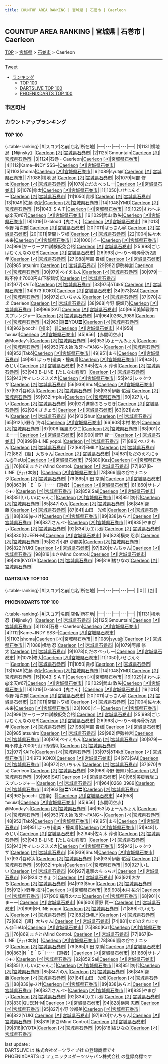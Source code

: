 ```yaml
---
title: COUNTUP AREA RANKING | 宮城県 | 石巻市 | Caerleon
---
```

## COUNTUP AREA RANKING | 宮城県 | 石巻市 | Caerleon

[TOP](/darts/rank/) > [宮城県](/darts/rank/宮城県/) > [石巻市](/darts/rank/宮城県/石巻市/) > Caerleon

___

<a href="https://twitter.com/share?ref_src=twsrc%5Etfw" data-text="COUNTUP AREA RANKING | 宮城県石巻市Caerleon" class="twitter-share-button" data-hashtags="DARTSLIVE,PHOENIXDARTS,darts,ダーツ" data-show-count="false">Tweet</a>

* [ランキング](#カウントアップランキング)
    * [TOP 100](#top-100)
    * [DARTSLIVE TOP 100](#dartslive-top-100)
    * [PHOENIXDARTS TOP 100](#phoenixdarts-top-100)

### 市区町村

<ul>

</ul>

### カウントアップランキング

#### TOP 100



{:.table-ranking}
|#|スコア|名前|店名|所在地|
|---|---|---|---|---|
|1|1131|<span class="rank-name-pd">横地　忍【Nijinsky】</span>|<a href="/darts/rank/shops/10273.html">Caerleon</a> <a href="https://vs.phoenixdarts.com/jp/shop/shopDetailInfo/s_10273?s_seq=10273">[↗]</a>|<a href="/darts/rank/宮城県/石巻市">宮城県石巻市</a>|
|2|1125|<span class="rank-name-pd">Gmountain</span>|<a href="/darts/rank/shops/10273.html">Caerleon</a> <a href="https://vs.phoenixdarts.com/jp/shop/shopDetailInfo/s_10273?s_seq=10273">[↗]</a>|<a href="/darts/rank/宮城県/石巻市">宮城県石巻市</a>|
|3|1124|<span class="rank-name-pd">石巻・Caerleon</span>|<a href="/darts/rank/shops/10273.html">Caerleon</a> <a href="https://vs.phoenixdarts.com/jp/shop/shopDetailInfo/s_10273?s_seq=10273">[↗]</a>|<a href="/darts/rank/宮城県/石巻市">宮城県石巻市</a>|
|4|1112|<span class="rank-name-pd">Kame~INDY&#x27;SSS~</span>|<a href="/darts/rank/shops/10273.html">Caerleon</a> <a href="https://vs.phoenixdarts.com/jp/shop/shopDetailInfo/s_10273?s_seq=10273">[↗]</a>|<a href="/darts/rank/宮城県/石巻市">宮城県石巻市</a>|
|5|1103|<span class="rank-name-pd">shoma</span>|<a href="/darts/rank/shops/10273.html">Caerleon</a> <a href="https://vs.phoenixdarts.com/jp/shop/shopDetailInfo/s_10273?s_seq=10273">[↗]</a>|<a href="/darts/rank/宮城県/石巻市">宮城県石巻市</a>|
|6|1089|<span class="rank-name-pd">syut@</span>|<a href="/darts/rank/shops/10273.html">Caerleon</a> <a href="https://vs.phoenixdarts.com/jp/shop/shopDetailInfo/s_10273?s_seq=10273">[↗]</a>|<a href="/darts/rank/宮城県/石巻市">宮城県石巻市</a>|
|7|1088|<span class="rank-name-pd"><span class="pro-icon-pd"></span>横地 忍</span>|<a href="/darts/rank/shops/10273.html">Caerleon</a> <a href="https://vs.phoenixdarts.com/jp/shop/shopDetailInfo/s_10273?s_seq=10273">[↗]</a>|<a href="/darts/rank/宮城県/石巻市">宮城県石巻市</a>|
|8|1079|<span class="rank-name-pd">阿部 修太</span>|<a href="/darts/rank/shops/10273.html">Caerleon</a> <a href="https://vs.phoenixdarts.com/jp/shop/shopDetailInfo/s_10273?s_seq=10273">[↗]</a>|<a href="/darts/rank/宮城県/石巻市">宮城県石巻市</a>|
|9|1078|<span class="rank-name-pd">ただのべっしー</span>|<a href="/darts/rank/shops/10273.html">Caerleon</a> <a href="https://vs.phoenixdarts.com/jp/shop/shopDetailInfo/s_10273?s_seq=10273">[↗]</a>|<a href="/darts/rank/宮城県/石巻市">宮城県石巻市</a>|
|9|1078|<span class="rank-name-pd">修太</span>|<a href="/darts/rank/shops/10273.html">Caerleon</a> <a href="https://vs.phoenixdarts.com/jp/shop/shopDetailInfo/s_10273?s_seq=10273">[↗]</a>|<a href="/darts/rank/宮城県/石巻市">宮城県石巻市</a>|
|11|1050|<span class="rank-name-pd">いせじんぐー</span>|<a href="/darts/rank/shops/10273.html">Caerleon</a> <a href="https://vs.phoenixdarts.com/jp/shop/shopDetailInfo/s_10273?s_seq=10273">[↗]</a>|<a href="/darts/rank/宮城県/石巻市">宮城県石巻市</a>|
|11|1050|<span class="rank-name-pd">貴様</span>|<a href="/darts/rank/shops/10273.html">Caerleon</a> <a href="https://vs.phoenixdarts.com/jp/shop/shopDetailInfo/s_10273?s_seq=10273">[↗]</a>|<a href="/darts/rank/宮城県/石巻市">宮城県石巻市</a>|
|13|1049|<span class="rank-name-pd"><span class="pro-icon-pd"></span>佐藤 勇紀</span>|<a href="/darts/rank/shops/10273.html">Caerleon</a> <a href="https://vs.phoenixdarts.com/jp/shop/shopDetailInfo/s_10273?s_seq=10273">[↗]</a>|<a href="/darts/rank/宮城県/石巻市">宮城県石巻市</a>|
|14|1048|<span class="rank-name-pd">YMD</span>|<a href="/darts/rank/shops/10273.html">Caerleon</a> <a href="https://vs.phoenixdarts.com/jp/shop/shopDetailInfo/s_10273?s_seq=10273">[↗]</a>|<a href="/darts/rank/宮城県/石巻市">宮城県石巻市</a>|
|15|1043|<span class="rank-name-pd">ＳＡＴ</span>|<a href="/darts/rank/shops/10273.html">Caerleon</a> <a href="https://vs.phoenixdarts.com/jp/shop/shopDetailInfo/s_10273?s_seq=10273">[↗]</a>|<a href="/darts/rank/宮城県/石巻市">宮城県石巻市</a>|
|16|1029|<span class="rank-name-pd">すわ〜ぶ@楽天#67</span>|<a href="/darts/rank/shops/10273.html">Caerleon</a> <a href="https://vs.phoenixdarts.com/jp/shop/shopDetailInfo/s_10273?s_seq=10273">[↗]</a>|<a href="/darts/rank/宮城県/石巻市">宮城県石巻市</a>|
|16|1029|<span class="rank-name-pd"><span class="pro-icon-pd"></span>武山 敦矢</span>|<a href="/darts/rank/shops/10273.html">Caerleon</a> <a href="https://vs.phoenixdarts.com/jp/shop/shopDetailInfo/s_10273?s_seq=10273">[↗]</a>|<a href="/darts/rank/宮城県/石巻市">宮城県石巻市</a>|
|18|1019|<span class="rank-name-pd">Ｄ-blood【鬼さん】</span>|<a href="/darts/rank/shops/10273.html">Caerleon</a> <a href="https://vs.phoenixdarts.com/jp/shop/shopDetailInfo/s_10273?s_seq=10273">[↗]</a>|<a href="/darts/rank/宮城県/石巻市">宮城県石巻市</a>|
|19|1013|<span class="rank-name-pd"><span class="pro-icon-pd"></span>今野 裕次郎</span>|<a href="/darts/rank/shops/10273.html">Caerleon</a> <a href="https://vs.phoenixdarts.com/jp/shop/shopDetailInfo/s_10273?s_seq=10273">[↗]</a>|<a href="/darts/rank/宮城県/石巻市">宮城県石巻市</a>|
|20|1011|<span class="rank-name-pd">ばっさん＠</span>|<a href="/darts/rank/shops/10273.html">Caerleon</a> <a href="https://vs.phoenixdarts.com/jp/shop/shopDetailInfo/s_10273?s_seq=10273">[↗]</a>|<a href="/darts/rank/宮城県/石巻市">宮城県石巻市</a>|
|20|1011|<span class="rank-name-pd">常闇トワ様</span>|<a href="/darts/rank/shops/10273.html">Caerleon</a> <a href="https://vs.phoenixdarts.com/jp/shop/shopDetailInfo/s_10273?s_seq=10273">[↗]</a>|<a href="/darts/rank/宮城県/石巻市">宮城県石巻市</a>|
|22|1004|<span class="rank-name-pd"><span class="pro-icon-pd"></span>佐々木 未来</span>|<a href="/darts/rank/shops/10273.html">Caerleon</a> <a href="https://vs.phoenixdarts.com/jp/shop/shopDetailInfo/s_10273?s_seq=10273">[↗]</a>|<a href="/darts/rank/宮城県/石巻市">宮城県石巻市</a>|
|23|1000|<span class="rank-name-pd">ビー</span>|<a href="/darts/rank/shops/10273.html">Caerleon</a> <a href="https://vs.phoenixdarts.com/jp/shop/shopDetailInfo/s_10273?s_seq=10273">[↗]</a>|<a href="/darts/rank/宮城県/石巻市">宮城県石巻市</a>|
|24|999|<span class="rank-name-pd">かーりープロ試験仮免合格</span>|<a href="/darts/rank/shops/10273.html">Caerleon</a> <a href="https://vs.phoenixdarts.com/jp/shop/shopDetailInfo/s_10273?s_seq=10273">[↗]</a>|<a href="/darts/rank/宮城県/石巻市">宮城県石巻市</a>|
|25|998|<span class="rank-name-pd">ごじはむくんなのだ!!</span>|<a href="/darts/rank/shops/10273.html">Caerleon</a> <a href="https://vs.phoenixdarts.com/jp/shop/shopDetailInfo/s_10273?s_seq=10273">[↗]</a>|<a href="/darts/rank/宮城県/石巻市">宮城県石巻市</a>|
|26|993|<span class="rank-name-pd">か〜り〜粉砕骨折2周年</span>|<a href="/darts/rank/shops/10273.html">Caerleon</a> <a href="https://vs.phoenixdarts.com/jp/shop/shopDetailInfo/s_10273?s_seq=10273">[↗]</a>|<a href="/darts/rank/宮城県/石巻市">宮城県石巻市</a>|
|27|988|<span class="rank-name-pd">阿部 貴様</span>|<a href="/darts/rank/shops/10273.html">Caerleon</a> <a href="https://vs.phoenixdarts.com/jp/shop/shopDetailInfo/s_10273?s_seq=10273">[↗]</a>|<a href="/darts/rank/宮城県/石巻市">宮城県石巻市</a>|
|28|985|<span class="rank-name-pd">atsuhiro</span>|<a href="/darts/rank/shops/10273.html">Caerleon</a> <a href="https://vs.phoenixdarts.com/jp/shop/shopDetailInfo/s_10273?s_seq=10273">[↗]</a>|<a href="/darts/rank/宮城県/石巻市">宮城県石巻市</a>|
|29|982|<span class="rank-name-pd">伊勢神宮</span>|<a href="/darts/rank/shops/10273.html">Caerleon</a> <a href="https://vs.phoenixdarts.com/jp/shop/shopDetailInfo/s_10273?s_seq=10273">[↗]</a>|<a href="/darts/rank/宮城県/石巻市">宮城県石巻市</a>|
|30|979|<span class="rank-name-pd">ペイえもん</span>|<a href="/darts/rank/shops/10273.html">Caerleon</a> <a href="https://vs.phoenixdarts.com/jp/shop/shopDetailInfo/s_10273?s_seq=10273">[↗]</a>|<a href="/darts/rank/宮城県/石巻市">宮城県石巻市</a>|
|30|979|<span class="rank-name-pd">一時不停止7000円山下駅踏切</span>|<a href="/darts/rank/shops/10273.html">Caerleon</a> <a href="https://vs.phoenixdarts.com/jp/shop/shopDetailInfo/s_10273?s_seq=10273">[↗]</a>|<a href="/darts/rank/宮城県/石巻市">宮城県石巻市</a>|
|32|977|<span class="rank-name-pd">KAiTo</span>|<a href="/darts/rank/shops/10273.html">Caerleon</a> <a href="https://vs.phoenixdarts.com/jp/shop/shopDetailInfo/s_10273?s_seq=10273">[↗]</a>|<a href="/darts/rank/宮城県/石巻市">宮城県石巻市</a>|
|33|975|<span class="rank-name-pd">δT4kδ</span>|<a href="/darts/rank/shops/10273.html">Caerleon</a> <a href="https://vs.phoenixdarts.com/jp/shop/shopDetailInfo/s_10273?s_seq=10273">[↗]</a>|<a href="/darts/rank/宮城県/石巻市">宮城県石巻市</a>|
|34|973|<span class="rank-name-pd">KOKO</span>|<a href="/darts/rank/shops/10273.html">Caerleon</a> <a href="https://vs.phoenixdarts.com/jp/shop/shopDetailInfo/s_10273?s_seq=10273">[↗]</a>|<a href="/darts/rank/宮城県/石巻市">宮城県石巻市</a>|
|34|973|<span class="rank-name-pd">SAI</span>|<a href="/darts/rank/shops/10273.html">Caerleon</a> <a href="https://vs.phoenixdarts.com/jp/shop/shopDetailInfo/s_10273?s_seq=10273">[↗]</a>|<a href="/darts/rank/宮城県/石巻市">宮城県石巻市</a>|
|36|972|<span class="rank-name-pd">だいちゃん</span>|<a href="/darts/rank/shops/10273.html">Caerleon</a> <a href="https://vs.phoenixdarts.com/jp/shop/shopDetailInfo/s_10273?s_seq=10273">[↗]</a>|<a href="/darts/rank/宮城県/石巻市">宮城県石巻市</a>|
|37|970|<span class="rank-name-pd">*ちえ*  Caerleon</span>|<a href="/darts/rank/shops/10273.html">Caerleon</a> <a href="https://vs.phoenixdarts.com/jp/shop/shopDetailInfo/s_10273?s_seq=10273">[↗]</a>|<a href="/darts/rank/宮城県/石巻市">宮城県石巻市</a>|
|38|968|<span class="rank-name-pd"><span class="pro-icon-pd"></span>今野 優輝乃</span>|<a href="/darts/rank/shops/10273.html">Caerleon</a> <a href="https://vs.phoenixdarts.com/jp/shop/shopDetailInfo/s_10273?s_seq=10273">[↗]</a>|<a href="/darts/rank/宮城県/石巻市">宮城県石巻市</a>|
|39|966|<span class="rank-name-pd">SAT</span>|<a href="/darts/rank/shops/10273.html">Caerleon</a> <a href="https://vs.phoenixdarts.com/jp/shop/shopDetailInfo/s_10273?s_seq=10273">[↗]</a>|<a href="/darts/rank/宮城県/石巻市">宮城県石巻市</a>|
|40|965|<span class="rank-name-pd">美脚戦隊コスプレンジャー</span>|<a href="/darts/rank/shops/10273.html">Caerleon</a> <a href="https://vs.phoenixdarts.com/jp/shop/shopDetailInfo/s_10273?s_seq=10273">[↗]</a>|<a href="/darts/rank/宮城県/石巻市">宮城県石巻市</a>|
|41|964|<span class="rank-name-pd">0268_3989</span>|<a href="/darts/rank/shops/10273.html">Caerleon</a> <a href="https://vs.phoenixdarts.com/jp/shop/shopDetailInfo/s_10273?s_seq=10273">[↗]</a>|<a href="/darts/rank/宮城県/石巻市">宮城県石巻市</a>|
|42|963|<span class="rank-name-pd">遊〓YOU〓</span>|<a href="/darts/rank/shops/10273.html">Caerleon</a> <a href="https://vs.phoenixdarts.com/jp/shop/shopDetailInfo/s_10273?s_seq=10273">[↗]</a>|<a href="/darts/rank/宮城県/石巻市">宮城県石巻市</a>|
|43|962|<span class="rank-name-pd">yocchi【撞楽】👅</span>|<a href="/darts/rank/shops/10273.html">Caerleon</a> <a href="https://vs.phoenixdarts.com/jp/shop/shopDetailInfo/s_10273?s_seq=10273">[↗]</a>|<a href="/darts/rank/宮城県/石巻市">宮城県石巻市</a>|
|44|958|<span class="rank-name-pd">ᴛᴀᴋᴜᴍɪ</span>|<a href="/darts/rank/shops/10273.html">Caerleon</a> <a href="https://vs.phoenixdarts.com/jp/shop/shopDetailInfo/s_10273?s_seq=10273">[↗]</a>|<a href="/darts/rank/宮城県/石巻市">宮城県石巻市</a>|
|45|956|<span class="rank-name-pd">【赤間明空歩】@Monday&#x27;s</span>|<a href="/darts/rank/shops/10273.html">Caerleon</a> <a href="https://vs.phoenixdarts.com/jp/shop/shopDetailInfo/s_10273?s_seq=10273">[↗]</a>|<a href="/darts/rank/宮城県/石巻市">宮城県石巻市</a>|
|46|953|<span class="rank-name-pd">みょーんみょん</span>|<a href="/darts/rank/shops/10273.html">Caerleon</a> <a href="https://vs.phoenixdarts.com/jp/shop/shopDetailInfo/s_10273?s_seq=10273">[↗]</a>|<a href="/darts/rank/宮城県/石巻市">宮城県石巻市</a>|
|46|953|<span class="rank-name-pd">花火師  攻牙～FANG～</span>|<a href="/darts/rank/shops/10273.html">Caerleon</a> <a href="https://vs.phoenixdarts.com/jp/shop/shopDetailInfo/s_10273?s_seq=10273">[↗]</a>|<a href="/darts/rank/宮城県/石巻市">宮城県石巻市</a>|
|48|952|<span class="rank-name-pd">Takδ</span>|<a href="/darts/rank/shops/10273.html">Caerleon</a> <a href="https://vs.phoenixdarts.com/jp/shop/shopDetailInfo/s_10273?s_seq=10273">[↗]</a>|<a href="/darts/rank/宮城県/石巻市">宮城県石巻市</a>|
|49|951|<span class="rank-name-pd">まろ</span>|<a href="/darts/rank/shops/10273.html">Caerleon</a> <a href="https://vs.phoenixdarts.com/jp/shop/shopDetailInfo/s_10273?s_seq=10273">[↗]</a>|<a href="/darts/rank/宮城県/石巻市">宮城県石巻市</a>|
|49|951|<span class="rank-name-pd">よっち[道楽・撞楽]👅</span>|<a href="/darts/rank/shops/10273.html">Caerleon</a> <a href="https://vs.phoenixdarts.com/jp/shop/shopDetailInfo/s_10273?s_seq=10273">[↗]</a>|<a href="/darts/rank/宮城県/石巻市">宮城県石巻市</a>|
|51|948|<span class="rank-name-pd">しめじい</span>|<a href="/darts/rank/shops/10273.html">Caerleon</a> <a href="https://vs.phoenixdarts.com/jp/shop/shopDetailInfo/s_10273?s_seq=10273">[↗]</a>|<a href="/darts/rank/宮城県/石巻市">宮城県石巻市</a>|
|52|945|<span class="rank-name-pd"><span class="pro-icon-pd"></span>佐々木 淳也</span>|<a href="/darts/rank/shops/10273.html">Caerleon</a> <a href="https://vs.phoenixdarts.com/jp/shop/shopDetailInfo/s_10273?s_seq=10273">[↗]</a>|<a href="/darts/rank/宮城県/石巻市">宮城県石巻市</a>|
|53|943|<span class="rank-name-pd">BｰLINE【たしなむ程度】</span>|<a href="/darts/rank/shops/10273.html">Caerleon</a> <a href="https://vs.phoenixdarts.com/jp/shop/shopDetailInfo/s_10273?s_seq=10273">[↗]</a>|<a href="/darts/rank/宮城県/石巻市">宮城県石巻市</a>|
|53|943|<span class="rank-name-pd">サイレンススズカ</span>|<a href="/darts/rank/shops/10273.html">Caerleon</a> <a href="https://vs.phoenixdarts.com/jp/shop/shopDetailInfo/s_10273?s_seq=10273">[↗]</a>|<a href="/darts/rank/宮城県/石巻市">宮城県石巻市</a>|
|55|942|<span class="rank-name-pd">レックウザ</span>|<a href="/darts/rank/shops/10273.html">Caerleon</a> <a href="https://vs.phoenixdarts.com/jp/shop/shopDetailInfo/s_10273?s_seq=10273">[↗]</a>|<a href="/darts/rank/宮城県/石巻市">宮城県石巻市</a>|
|56|939|<span class="rank-name-pd">ShuN</span>|<a href="/darts/rank/shops/10273.html">Caerleon</a> <a href="https://vs.phoenixdarts.com/jp/shop/shopDetailInfo/s_10273?s_seq=10273">[↗]</a>|<a href="/darts/rank/宮城県/石巻市">宮城県石巻市</a>|
|57|937|<span class="rank-name-pd">谷称汰</span>|<a href="/darts/rank/shops/10273.html">Caerleon</a> <a href="https://vs.phoenixdarts.com/jp/shop/shopDetailInfo/s_10273?s_seq=10273">[↗]</a>|<a href="/darts/rank/宮城県/石巻市">宮城県石巻市</a>|
|58|935|<span class="rank-name-pd">伊藤 佑治</span>|<a href="/darts/rank/shops/10273.html">Caerleon</a> <a href="https://vs.phoenixdarts.com/jp/shop/shopDetailInfo/s_10273?s_seq=10273">[↗]</a>|<a href="/darts/rank/宮城県/石巻市">宮城県石巻市</a>|
|59|932|<span class="rank-name-pd">ヤplus</span>|<a href="/darts/rank/shops/10273.html">Caerleon</a> <a href="https://vs.phoenixdarts.com/jp/shop/shopDetailInfo/s_10273?s_seq=10273">[↗]</a>|<a href="/darts/rank/宮城県/石巻市">宮城県石巻市</a>|
|60|927|<span class="rank-name-pd">いしい</span>|<a href="/darts/rank/shops/10273.html">Caerleon</a> <a href="https://vs.phoenixdarts.com/jp/shop/shopDetailInfo/s_10273?s_seq=10273">[↗]</a>|<a href="/darts/rank/宮城県/石巻市">宮城県石巻市</a>|
|60|927|<span class="rank-name-pd">進撃のちっちき</span>|<a href="/darts/rank/shops/10273.html">Caerleon</a> <a href="https://vs.phoenixdarts.com/jp/shop/shopDetailInfo/s_10273?s_seq=10273">[↗]</a>|<a href="/darts/rank/宮城県/石巻市">宮城県石巻市</a>|
|62|924|<span class="rank-name-pd">さきょう</span>|<a href="/darts/rank/shops/10273.html">Caerleon</a> <a href="https://vs.phoenixdarts.com/jp/shop/shopDetailInfo/s_10273?s_seq=10273">[↗]</a>|<a href="/darts/rank/宮城県/石巻市">宮城県石巻市</a>|
|63|921|<span class="rank-name-pd">おかち</span>|<a href="/darts/rank/shops/10273.html">Caerleon</a> <a href="https://vs.phoenixdarts.com/jp/shop/shopDetailInfo/s_10273?s_seq=10273">[↗]</a>|<a href="/darts/rank/宮城県/石巻市">宮城県石巻市</a>|
|64|913|<span class="rank-name-pd">$hun</span>|<a href="/darts/rank/shops/10273.html">Caerleon</a> <a href="https://vs.phoenixdarts.com/jp/shop/shopDetailInfo/s_10273?s_seq=10273">[↗]</a>|<a href="/darts/rank/宮城県/石巻市">宮城県石巻市</a>|
|65|912|<span class="rank-name-pd"><span class="pro-icon-pd"></span>小野寺 海斗</span>|<a href="/darts/rank/shops/10273.html">Caerleon</a> <a href="https://vs.phoenixdarts.com/jp/shop/shopDetailInfo/s_10273?s_seq=10273">[↗]</a>|<a href="/darts/rank/宮城県/石巻市">宮城県石巻市</a>|
|66|908|<span class="rank-name-pd">木村 祐介</span>|<a href="/darts/rank/shops/10273.html">Caerleon</a> <a href="https://vs.phoenixdarts.com/jp/shop/shopDetailInfo/s_10273?s_seq=10273">[↗]</a>|<a href="/darts/rank/宮城県/石巻市">宮城県石巻市</a>|
|67|906|<span class="rank-name-pd">痛風のウニ</span>|<a href="/darts/rank/shops/10273.html">Caerleon</a> <a href="https://vs.phoenixdarts.com/jp/shop/shopDetailInfo/s_10273?s_seq=10273">[↗]</a>|<a href="/darts/rank/宮城県/石巻市">宮城県石巻市</a>|
|68|901|<span class="rank-name-pd">くまーー</span>|<a href="/darts/rank/shops/10273.html">Caerleon</a> <a href="https://vs.phoenixdarts.com/jp/shop/shopDetailInfo/s_10273?s_seq=10273">[↗]</a>|<a href="/darts/rank/宮城県/石巻市">宮城県石巻市</a>|
|69|900|<span class="rank-name-pd"><span class="pro-icon-pd"></span>菅野 賢一</span>|<a href="/darts/rank/shops/10273.html">Caerleon</a> <a href="https://vs.phoenixdarts.com/jp/shop/shopDetailInfo/s_10273?s_seq=10273">[↗]</a>|<a href="/darts/rank/宮城県/石巻市">宮城県石巻市</a>|
|70|899|<span class="rank-name-pd">B-LINE yoppi.</span>|<a href="/darts/rank/shops/10273.html">Caerleon</a> <a href="https://vs.phoenixdarts.com/jp/shop/shopDetailInfo/s_10273?s_seq=10273">[↗]</a>|<a href="/darts/rank/宮城県/石巻市">宮城県石巻市</a>|
|71|886|<span class="rank-name-pd">ぺいえもん</span>|<a href="/darts/rank/shops/10273.html">Caerleon</a> <a href="https://vs.phoenixdarts.com/jp/shop/shopDetailInfo/s_10273?s_seq=10273">[↗]</a>|<a href="/darts/rank/宮城県/石巻市">宮城県石巻市</a>|
|72|882|<span class="rank-name-pd">EMILY</span>|<a href="/darts/rank/shops/10273.html">Caerleon</a> <a href="https://vs.phoenixdarts.com/jp/shop/shopDetailInfo/s_10273?s_seq=10273">[↗]</a>|<a href="/darts/rank/宮城県/石巻市">宮城県石巻市</a>|
|72|882|<span class="rank-name-pd">【超】大ちゃん</span>|<a href="/darts/rank/shops/10273.html">Caerleon</a> <a href="https://vs.phoenixdarts.com/jp/shop/shopDetailInfo/s_10273?s_seq=10273">[↗]</a>|<a href="/darts/rank/宮城県/石巻市">宮城県石巻市</a>|
|74|881|<span class="rank-name-pd">ただのえれにゃん@TieUp</span>|<a href="/darts/rank/shops/10273.html">Caerleon</a> <a href="https://vs.phoenixdarts.com/jp/shop/shopDetailInfo/s_10273?s_seq=10273">[↗]</a>|<a href="/darts/rank/宮城県/石巻市">宮城県石巻市</a>|
|75|880|<span class="rank-name-pd">Kaz</span>|<a href="/darts/rank/shops/10273.html">Caerleon</a> <a href="https://vs.phoenixdarts.com/jp/shop/shopDetailInfo/s_10273?s_seq=10273">[↗]</a>|<a href="/darts/rank/宮城県/石巻市">宮城県石巻市</a>|
|76|869|<span class="rank-name-pd">まさと/Mind Control.</span>|<a href="/darts/rank/shops/10273.html">Caerleon</a> <a href="https://vs.phoenixdarts.com/jp/shop/shopDetailInfo/s_10273?s_seq=10273">[↗]</a>|<a href="/darts/rank/宮城県/石巻市">宮城県石巻市</a>|
|77|867|<span class="rank-name-pd">BｰLINE【ﾁｮｯﾄ本気】</span>|<a href="/darts/rank/shops/10273.html">Caerleon</a> <a href="https://vs.phoenixdarts.com/jp/shop/shopDetailInfo/s_10273?s_seq=10273">[↗]</a>|<a href="/darts/rank/宮城県/石巻市">宮城県石巻市</a>|
|78|866|<span class="rank-name-pd">風の谷でナニシタ</span>|<a href="/darts/rank/shops/10273.html">Caerleon</a> <a href="https://vs.phoenixdarts.com/jp/shop/shopDetailInfo/s_10273?s_seq=10273">[↗]</a>|<a href="/darts/rank/宮城県/石巻市">宮城県石巻市</a>|
|79|865|<span class="rank-name-pd">川田 京助</span>|<a href="/darts/rank/shops/10273.html">Caerleon</a> <a href="https://vs.phoenixdarts.com/jp/shop/shopDetailInfo/s_10273?s_seq=10273">[↗]</a>|<a href="/darts/rank/宮城県/石巻市">宮城県石巻市</a>|
|80|863|<span class="rank-name-pd">N＾E＾G＾I----【遊者】</span>|<a href="/darts/rank/shops/10273.html">Caerleon</a> <a href="https://vs.phoenixdarts.com/jp/shop/shopDetailInfo/s_10273?s_seq=10273">[↗]</a>|<a href="/darts/rank/宮城県/石巻市">宮城県石巻市</a>|
|81|860|<span class="rank-name-pd">サトノ♢♦︎♢</span>|<a href="/darts/rank/shops/10273.html">Caerleon</a> <a href="https://vs.phoenixdarts.com/jp/shop/shopDetailInfo/s_10273?s_seq=10273">[↗]</a>|<a href="/darts/rank/宮城県/石巻市">宮城県石巻市</a>|
|82|859|<span class="rank-name-pd">Sai</span>|<a href="/darts/rank/shops/10273.html">Caerleon</a> <a href="https://vs.phoenixdarts.com/jp/shop/shopDetailInfo/s_10273?s_seq=10273">[↗]</a>|<a href="/darts/rank/宮城県/石巻市">宮城県石巻市</a>|
|83|851|<span class="rank-name-pd">いしい(にゃんこ)</span>|<a href="/darts/rank/shops/10273.html">Caerleon</a> <a href="https://vs.phoenixdarts.com/jp/shop/shopDetailInfo/s_10273?s_seq=10273">[↗]</a>|<a href="/darts/rank/宮城県/石巻市">宮城県石巻市</a>|
|83|851|<span class="rank-name-pd">初代</span>|<a href="/darts/rank/shops/10273.html">Caerleon</a> <a href="https://vs.phoenixdarts.com/jp/shop/shopDetailInfo/s_10273?s_seq=10273">[↗]</a>|<a href="/darts/rank/宮城県/石巻市">宮城県石巻市</a>|
|85|847|<span class="rank-name-pd">のん</span>|<a href="/darts/rank/shops/10273.html">Caerleon</a> <a href="https://vs.phoenixdarts.com/jp/shop/shopDetailInfo/s_10273?s_seq=10273">[↗]</a>|<a href="/darts/rank/宮城県/石巻市">宮城県石巻市</a>|
|86|845|<span class="rank-name-pd">齋藤</span>|<a href="/darts/rank/shops/10273.html">Caerleon</a> <a href="https://vs.phoenixdarts.com/jp/shop/shopDetailInfo/s_10273?s_seq=10273">[↗]</a>|<a href="/darts/rank/宮城県/石巻市">宮城県石巻市</a>|
|87|841|<span class="rank-name-pd">山田　光修</span>|<a href="/darts/rank/shops/10273.html">Caerleon</a> <a href="https://vs.phoenixdarts.com/jp/shop/shopDetailInfo/s_10273?s_seq=10273">[↗]</a>|<a href="/darts/rank/宮城県/石巻市">宮城県石巻市</a>|
|88|839|<span class="rank-name-pd">φ-ｽけ</span>|<a href="/darts/rank/shops/10273.html">Caerleon</a> <a href="https://vs.phoenixdarts.com/jp/shop/shopDetailInfo/s_10273?s_seq=10273">[↗]</a>|<a href="/darts/rank/宮城県/石巻市">宮城県石巻市</a>|
|89|838|<span class="rank-name-pd">あらと</span>|<a href="/darts/rank/shops/10273.html">Caerleon</a> <a href="https://vs.phoenixdarts.com/jp/shop/shopDetailInfo/s_10273?s_seq=10273">[↗]</a>|<a href="/darts/rank/宮城県/石巻市">宮城県石巻市</a>|
|90|837|<span class="rank-name-pd">さんぺ~</span>|<a href="/darts/rank/shops/10273.html">Caerleon</a> <a href="https://vs.phoenixdarts.com/jp/shop/shopDetailInfo/s_10273?s_seq=10273">[↗]</a>|<a href="/darts/rank/宮城県/石巻市">宮城県石巻市</a>|
|91|835|<span class="rank-name-pd">やまぴぃ</span>|<a href="/darts/rank/shops/10273.html">Caerleon</a> <a href="https://vs.phoenixdarts.com/jp/shop/shopDetailInfo/s_10273?s_seq=10273">[↗]</a>|<a href="/darts/rank/宮城県/石巻市">宮城県石巻市</a>|
|92|834|<span class="rank-name-pd">カエル煮</span>|<a href="/darts/rank/shops/10273.html">Caerleon</a> <a href="https://vs.phoenixdarts.com/jp/shop/shopDetailInfo/s_10273?s_seq=10273">[↗]</a>|<a href="/darts/rank/宮城県/石巻市">宮城県石巻市</a>|
|93|830|<span class="rank-name-pd">QUEEN-M</span>|<a href="/darts/rank/shops/10273.html">Caerleon</a> <a href="https://vs.phoenixdarts.com/jp/shop/shopDetailInfo/s_10273?s_seq=10273">[↗]</a>|<a href="/darts/rank/宮城県/石巻市">宮城県石巻市</a>|
|94|828|<span class="rank-name-pd">横東 忍恭</span>|<a href="/darts/rank/shops/10273.html">Caerleon</a> <a href="https://vs.phoenixdarts.com/jp/shop/shopDetailInfo/s_10273?s_seq=10273">[↗]</a>|<a href="/darts/rank/宮城県/石巻市">宮城県石巻市</a>|
|95|827|<span class="rank-name-pd"><span class="pro-icon-pd"></span>小野 沙都美</span>|<a href="/darts/rank/shops/10273.html">Caerleon</a> <a href="https://vs.phoenixdarts.com/jp/shop/shopDetailInfo/s_10273?s_seq=10273">[↗]</a>|<a href="/darts/rank/宮城県/石巻市">宮城県石巻市</a>|
|96|822|<span class="rank-name-pd">YUKI</span>|<a href="/darts/rank/shops/10273.html">Caerleon</a> <a href="https://vs.phoenixdarts.com/jp/shop/shopDetailInfo/s_10273?s_seq=10273">[↗]</a>|<a href="/darts/rank/宮城県/石巻市">宮城県石巻市</a>|
|97|820|<span class="rank-name-pd">かんちゃん</span>|<a href="/darts/rank/shops/10273.html">Caerleon</a> <a href="https://vs.phoenixdarts.com/jp/shop/shopDetailInfo/s_10273?s_seq=10273">[↗]</a>|<a href="/darts/rank/宮城県/石巻市">宮城県石巻市</a>|
|98|819|<span class="rank-name-pd">まさ/Mind Control.</span>|<a href="/darts/rank/shops/10273.html">Caerleon</a> <a href="https://vs.phoenixdarts.com/jp/shop/shopDetailInfo/s_10273?s_seq=10273">[↗]</a>|<a href="/darts/rank/宮城県/石巻市">宮城県石巻市</a>|
|99|818|<span class="rank-name-pd">KYOTA</span>|<a href="/darts/rank/shops/10273.html">Caerleon</a> <a href="https://vs.phoenixdarts.com/jp/shop/shopDetailInfo/s_10273?s_seq=10273">[↗]</a>|<a href="/darts/rank/宮城県/石巻市">宮城県石巻市</a>|
|99|818|<span class="rank-name-pd">橘ひなの</span>|<a href="/darts/rank/shops/10273.html">Caerleon</a> <a href="https://vs.phoenixdarts.com/jp/shop/shopDetailInfo/s_10273?s_seq=10273">[↗]</a>|<a href="/darts/rank/宮城県/石巻市">宮城県石巻市</a>|


#### DARTSLIVE TOP 100



{:.table-ranking}
|#|スコア|名前|店名|所在地|
|---|---|---|---|---|
||0|<span class="rank-name-dl"> </span>|<a href="/darts/rank/shops/.html"></a> <a href="">[↗]</a>|<a href="/darts/rank//"></a>|


#### PHOENIXDARTS TOP 100



{:.table-ranking}
|#|スコア|名前|店名|所在地|
|---|---|---|---|---|
|1|1131|<span class="rank-name-pd">横地　忍【Nijinsky】</span>|<a href="/darts/rank/shops/10273.html">Caerleon</a> <a href="https://vs.phoenixdarts.com/jp/shop/shopDetailInfo/s_10273?s_seq=10273">[↗]</a>|<a href="/darts/rank/宮城県/石巻市">宮城県石巻市</a>|
|2|1125|<span class="rank-name-pd">Gmountain</span>|<a href="/darts/rank/shops/10273.html">Caerleon</a> <a href="https://vs.phoenixdarts.com/jp/shop/shopDetailInfo/s_10273?s_seq=10273">[↗]</a>|<a href="/darts/rank/宮城県/石巻市">宮城県石巻市</a>|
|3|1124|<span class="rank-name-pd">石巻・Caerleon</span>|<a href="/darts/rank/shops/10273.html">Caerleon</a> <a href="https://vs.phoenixdarts.com/jp/shop/shopDetailInfo/s_10273?s_seq=10273">[↗]</a>|<a href="/darts/rank/宮城県/石巻市">宮城県石巻市</a>|
|4|1112|<span class="rank-name-pd">Kame~INDY&#x27;SSS~</span>|<a href="/darts/rank/shops/10273.html">Caerleon</a> <a href="https://vs.phoenixdarts.com/jp/shop/shopDetailInfo/s_10273?s_seq=10273">[↗]</a>|<a href="/darts/rank/宮城県/石巻市">宮城県石巻市</a>|
|5|1103|<span class="rank-name-pd">shoma</span>|<a href="/darts/rank/shops/10273.html">Caerleon</a> <a href="https://vs.phoenixdarts.com/jp/shop/shopDetailInfo/s_10273?s_seq=10273">[↗]</a>|<a href="/darts/rank/宮城県/石巻市">宮城県石巻市</a>|
|6|1089|<span class="rank-name-pd">syut@</span>|<a href="/darts/rank/shops/10273.html">Caerleon</a> <a href="https://vs.phoenixdarts.com/jp/shop/shopDetailInfo/s_10273?s_seq=10273">[↗]</a>|<a href="/darts/rank/宮城県/石巻市">宮城県石巻市</a>|
|7|1088|<span class="rank-name-pd"><span class="pro-icon-pd"></span>横地 忍</span>|<a href="/darts/rank/shops/10273.html">Caerleon</a> <a href="https://vs.phoenixdarts.com/jp/shop/shopDetailInfo/s_10273?s_seq=10273">[↗]</a>|<a href="/darts/rank/宮城県/石巻市">宮城県石巻市</a>|
|8|1079|<span class="rank-name-pd">阿部 修太</span>|<a href="/darts/rank/shops/10273.html">Caerleon</a> <a href="https://vs.phoenixdarts.com/jp/shop/shopDetailInfo/s_10273?s_seq=10273">[↗]</a>|<a href="/darts/rank/宮城県/石巻市">宮城県石巻市</a>|
|9|1078|<span class="rank-name-pd">ただのべっしー</span>|<a href="/darts/rank/shops/10273.html">Caerleon</a> <a href="https://vs.phoenixdarts.com/jp/shop/shopDetailInfo/s_10273?s_seq=10273">[↗]</a>|<a href="/darts/rank/宮城県/石巻市">宮城県石巻市</a>|
|9|1078|<span class="rank-name-pd">修太</span>|<a href="/darts/rank/shops/10273.html">Caerleon</a> <a href="https://vs.phoenixdarts.com/jp/shop/shopDetailInfo/s_10273?s_seq=10273">[↗]</a>|<a href="/darts/rank/宮城県/石巻市">宮城県石巻市</a>|
|11|1050|<span class="rank-name-pd">いせじんぐー</span>|<a href="/darts/rank/shops/10273.html">Caerleon</a> <a href="https://vs.phoenixdarts.com/jp/shop/shopDetailInfo/s_10273?s_seq=10273">[↗]</a>|<a href="/darts/rank/宮城県/石巻市">宮城県石巻市</a>|
|11|1050|<span class="rank-name-pd">貴様</span>|<a href="/darts/rank/shops/10273.html">Caerleon</a> <a href="https://vs.phoenixdarts.com/jp/shop/shopDetailInfo/s_10273?s_seq=10273">[↗]</a>|<a href="/darts/rank/宮城県/石巻市">宮城県石巻市</a>|
|13|1049|<span class="rank-name-pd"><span class="pro-icon-pd"></span>佐藤 勇紀</span>|<a href="/darts/rank/shops/10273.html">Caerleon</a> <a href="https://vs.phoenixdarts.com/jp/shop/shopDetailInfo/s_10273?s_seq=10273">[↗]</a>|<a href="/darts/rank/宮城県/石巻市">宮城県石巻市</a>|
|14|1048|<span class="rank-name-pd">YMD</span>|<a href="/darts/rank/shops/10273.html">Caerleon</a> <a href="https://vs.phoenixdarts.com/jp/shop/shopDetailInfo/s_10273?s_seq=10273">[↗]</a>|<a href="/darts/rank/宮城県/石巻市">宮城県石巻市</a>|
|15|1043|<span class="rank-name-pd">ＳＡＴ</span>|<a href="/darts/rank/shops/10273.html">Caerleon</a> <a href="https://vs.phoenixdarts.com/jp/shop/shopDetailInfo/s_10273?s_seq=10273">[↗]</a>|<a href="/darts/rank/宮城県/石巻市">宮城県石巻市</a>|
|16|1029|<span class="rank-name-pd">すわ〜ぶ@楽天#67</span>|<a href="/darts/rank/shops/10273.html">Caerleon</a> <a href="https://vs.phoenixdarts.com/jp/shop/shopDetailInfo/s_10273?s_seq=10273">[↗]</a>|<a href="/darts/rank/宮城県/石巻市">宮城県石巻市</a>|
|16|1029|<span class="rank-name-pd"><span class="pro-icon-pd"></span>武山 敦矢</span>|<a href="/darts/rank/shops/10273.html">Caerleon</a> <a href="https://vs.phoenixdarts.com/jp/shop/shopDetailInfo/s_10273?s_seq=10273">[↗]</a>|<a href="/darts/rank/宮城県/石巻市">宮城県石巻市</a>|
|18|1019|<span class="rank-name-pd">Ｄ-blood【鬼さん】</span>|<a href="/darts/rank/shops/10273.html">Caerleon</a> <a href="https://vs.phoenixdarts.com/jp/shop/shopDetailInfo/s_10273?s_seq=10273">[↗]</a>|<a href="/darts/rank/宮城県/石巻市">宮城県石巻市</a>|
|19|1013|<span class="rank-name-pd"><span class="pro-icon-pd"></span>今野 裕次郎</span>|<a href="/darts/rank/shops/10273.html">Caerleon</a> <a href="https://vs.phoenixdarts.com/jp/shop/shopDetailInfo/s_10273?s_seq=10273">[↗]</a>|<a href="/darts/rank/宮城県/石巻市">宮城県石巻市</a>|
|20|1011|<span class="rank-name-pd">ばっさん＠</span>|<a href="/darts/rank/shops/10273.html">Caerleon</a> <a href="https://vs.phoenixdarts.com/jp/shop/shopDetailInfo/s_10273?s_seq=10273">[↗]</a>|<a href="/darts/rank/宮城県/石巻市">宮城県石巻市</a>|
|20|1011|<span class="rank-name-pd">常闇トワ様</span>|<a href="/darts/rank/shops/10273.html">Caerleon</a> <a href="https://vs.phoenixdarts.com/jp/shop/shopDetailInfo/s_10273?s_seq=10273">[↗]</a>|<a href="/darts/rank/宮城県/石巻市">宮城県石巻市</a>|
|22|1004|<span class="rank-name-pd"><span class="pro-icon-pd"></span>佐々木 未来</span>|<a href="/darts/rank/shops/10273.html">Caerleon</a> <a href="https://vs.phoenixdarts.com/jp/shop/shopDetailInfo/s_10273?s_seq=10273">[↗]</a>|<a href="/darts/rank/宮城県/石巻市">宮城県石巻市</a>|
|23|1000|<span class="rank-name-pd">ビー</span>|<a href="/darts/rank/shops/10273.html">Caerleon</a> <a href="https://vs.phoenixdarts.com/jp/shop/shopDetailInfo/s_10273?s_seq=10273">[↗]</a>|<a href="/darts/rank/宮城県/石巻市">宮城県石巻市</a>|
|24|999|<span class="rank-name-pd">かーりープロ試験仮免合格</span>|<a href="/darts/rank/shops/10273.html">Caerleon</a> <a href="https://vs.phoenixdarts.com/jp/shop/shopDetailInfo/s_10273?s_seq=10273">[↗]</a>|<a href="/darts/rank/宮城県/石巻市">宮城県石巻市</a>|
|25|998|<span class="rank-name-pd">ごじはむくんなのだ!!</span>|<a href="/darts/rank/shops/10273.html">Caerleon</a> <a href="https://vs.phoenixdarts.com/jp/shop/shopDetailInfo/s_10273?s_seq=10273">[↗]</a>|<a href="/darts/rank/宮城県/石巻市">宮城県石巻市</a>|
|26|993|<span class="rank-name-pd">か〜り〜粉砕骨折2周年</span>|<a href="/darts/rank/shops/10273.html">Caerleon</a> <a href="https://vs.phoenixdarts.com/jp/shop/shopDetailInfo/s_10273?s_seq=10273">[↗]</a>|<a href="/darts/rank/宮城県/石巻市">宮城県石巻市</a>|
|27|988|<span class="rank-name-pd">阿部 貴様</span>|<a href="/darts/rank/shops/10273.html">Caerleon</a> <a href="https://vs.phoenixdarts.com/jp/shop/shopDetailInfo/s_10273?s_seq=10273">[↗]</a>|<a href="/darts/rank/宮城県/石巻市">宮城県石巻市</a>|
|28|985|<span class="rank-name-pd">atsuhiro</span>|<a href="/darts/rank/shops/10273.html">Caerleon</a> <a href="https://vs.phoenixdarts.com/jp/shop/shopDetailInfo/s_10273?s_seq=10273">[↗]</a>|<a href="/darts/rank/宮城県/石巻市">宮城県石巻市</a>|
|29|982|<span class="rank-name-pd">伊勢神宮</span>|<a href="/darts/rank/shops/10273.html">Caerleon</a> <a href="https://vs.phoenixdarts.com/jp/shop/shopDetailInfo/s_10273?s_seq=10273">[↗]</a>|<a href="/darts/rank/宮城県/石巻市">宮城県石巻市</a>|
|30|979|<span class="rank-name-pd">ペイえもん</span>|<a href="/darts/rank/shops/10273.html">Caerleon</a> <a href="https://vs.phoenixdarts.com/jp/shop/shopDetailInfo/s_10273?s_seq=10273">[↗]</a>|<a href="/darts/rank/宮城県/石巻市">宮城県石巻市</a>|
|30|979|<span class="rank-name-pd">一時不停止7000円山下駅踏切</span>|<a href="/darts/rank/shops/10273.html">Caerleon</a> <a href="https://vs.phoenixdarts.com/jp/shop/shopDetailInfo/s_10273?s_seq=10273">[↗]</a>|<a href="/darts/rank/宮城県/石巻市">宮城県石巻市</a>|
|32|977|<span class="rank-name-pd">KAiTo</span>|<a href="/darts/rank/shops/10273.html">Caerleon</a> <a href="https://vs.phoenixdarts.com/jp/shop/shopDetailInfo/s_10273?s_seq=10273">[↗]</a>|<a href="/darts/rank/宮城県/石巻市">宮城県石巻市</a>|
|33|975|<span class="rank-name-pd">δT4kδ</span>|<a href="/darts/rank/shops/10273.html">Caerleon</a> <a href="https://vs.phoenixdarts.com/jp/shop/shopDetailInfo/s_10273?s_seq=10273">[↗]</a>|<a href="/darts/rank/宮城県/石巻市">宮城県石巻市</a>|
|34|973|<span class="rank-name-pd">KOKO</span>|<a href="/darts/rank/shops/10273.html">Caerleon</a> <a href="https://vs.phoenixdarts.com/jp/shop/shopDetailInfo/s_10273?s_seq=10273">[↗]</a>|<a href="/darts/rank/宮城県/石巻市">宮城県石巻市</a>|
|34|973|<span class="rank-name-pd">SAI</span>|<a href="/darts/rank/shops/10273.html">Caerleon</a> <a href="https://vs.phoenixdarts.com/jp/shop/shopDetailInfo/s_10273?s_seq=10273">[↗]</a>|<a href="/darts/rank/宮城県/石巻市">宮城県石巻市</a>|
|36|972|<span class="rank-name-pd">だいちゃん</span>|<a href="/darts/rank/shops/10273.html">Caerleon</a> <a href="https://vs.phoenixdarts.com/jp/shop/shopDetailInfo/s_10273?s_seq=10273">[↗]</a>|<a href="/darts/rank/宮城県/石巻市">宮城県石巻市</a>|
|37|970|<span class="rank-name-pd">*ちえ*  Caerleon</span>|<a href="/darts/rank/shops/10273.html">Caerleon</a> <a href="https://vs.phoenixdarts.com/jp/shop/shopDetailInfo/s_10273?s_seq=10273">[↗]</a>|<a href="/darts/rank/宮城県/石巻市">宮城県石巻市</a>|
|38|968|<span class="rank-name-pd"><span class="pro-icon-pd"></span>今野 優輝乃</span>|<a href="/darts/rank/shops/10273.html">Caerleon</a> <a href="https://vs.phoenixdarts.com/jp/shop/shopDetailInfo/s_10273?s_seq=10273">[↗]</a>|<a href="/darts/rank/宮城県/石巻市">宮城県石巻市</a>|
|39|966|<span class="rank-name-pd">SAT</span>|<a href="/darts/rank/shops/10273.html">Caerleon</a> <a href="https://vs.phoenixdarts.com/jp/shop/shopDetailInfo/s_10273?s_seq=10273">[↗]</a>|<a href="/darts/rank/宮城県/石巻市">宮城県石巻市</a>|
|40|965|<span class="rank-name-pd">美脚戦隊コスプレンジャー</span>|<a href="/darts/rank/shops/10273.html">Caerleon</a> <a href="https://vs.phoenixdarts.com/jp/shop/shopDetailInfo/s_10273?s_seq=10273">[↗]</a>|<a href="/darts/rank/宮城県/石巻市">宮城県石巻市</a>|
|41|964|<span class="rank-name-pd">0268_3989</span>|<a href="/darts/rank/shops/10273.html">Caerleon</a> <a href="https://vs.phoenixdarts.com/jp/shop/shopDetailInfo/s_10273?s_seq=10273">[↗]</a>|<a href="/darts/rank/宮城県/石巻市">宮城県石巻市</a>|
|42|963|<span class="rank-name-pd">遊〓YOU〓</span>|<a href="/darts/rank/shops/10273.html">Caerleon</a> <a href="https://vs.phoenixdarts.com/jp/shop/shopDetailInfo/s_10273?s_seq=10273">[↗]</a>|<a href="/darts/rank/宮城県/石巻市">宮城県石巻市</a>|
|43|962|<span class="rank-name-pd">yocchi【撞楽】👅</span>|<a href="/darts/rank/shops/10273.html">Caerleon</a> <a href="https://vs.phoenixdarts.com/jp/shop/shopDetailInfo/s_10273?s_seq=10273">[↗]</a>|<a href="/darts/rank/宮城県/石巻市">宮城県石巻市</a>|
|44|958|<span class="rank-name-pd">ᴛᴀᴋᴜᴍɪ</span>|<a href="/darts/rank/shops/10273.html">Caerleon</a> <a href="https://vs.phoenixdarts.com/jp/shop/shopDetailInfo/s_10273?s_seq=10273">[↗]</a>|<a href="/darts/rank/宮城県/石巻市">宮城県石巻市</a>|
|45|956|<span class="rank-name-pd">【赤間明空歩】@Monday&#x27;s</span>|<a href="/darts/rank/shops/10273.html">Caerleon</a> <a href="https://vs.phoenixdarts.com/jp/shop/shopDetailInfo/s_10273?s_seq=10273">[↗]</a>|<a href="/darts/rank/宮城県/石巻市">宮城県石巻市</a>|
|46|953|<span class="rank-name-pd">みょーんみょん</span>|<a href="/darts/rank/shops/10273.html">Caerleon</a> <a href="https://vs.phoenixdarts.com/jp/shop/shopDetailInfo/s_10273?s_seq=10273">[↗]</a>|<a href="/darts/rank/宮城県/石巻市">宮城県石巻市</a>|
|46|953|<span class="rank-name-pd">花火師  攻牙～FANG～</span>|<a href="/darts/rank/shops/10273.html">Caerleon</a> <a href="https://vs.phoenixdarts.com/jp/shop/shopDetailInfo/s_10273?s_seq=10273">[↗]</a>|<a href="/darts/rank/宮城県/石巻市">宮城県石巻市</a>|
|48|952|<span class="rank-name-pd">Takδ</span>|<a href="/darts/rank/shops/10273.html">Caerleon</a> <a href="https://vs.phoenixdarts.com/jp/shop/shopDetailInfo/s_10273?s_seq=10273">[↗]</a>|<a href="/darts/rank/宮城県/石巻市">宮城県石巻市</a>|
|49|951|<span class="rank-name-pd">まろ</span>|<a href="/darts/rank/shops/10273.html">Caerleon</a> <a href="https://vs.phoenixdarts.com/jp/shop/shopDetailInfo/s_10273?s_seq=10273">[↗]</a>|<a href="/darts/rank/宮城県/石巻市">宮城県石巻市</a>|
|49|951|<span class="rank-name-pd">よっち[道楽・撞楽]👅</span>|<a href="/darts/rank/shops/10273.html">Caerleon</a> <a href="https://vs.phoenixdarts.com/jp/shop/shopDetailInfo/s_10273?s_seq=10273">[↗]</a>|<a href="/darts/rank/宮城県/石巻市">宮城県石巻市</a>|
|51|948|<span class="rank-name-pd">しめじい</span>|<a href="/darts/rank/shops/10273.html">Caerleon</a> <a href="https://vs.phoenixdarts.com/jp/shop/shopDetailInfo/s_10273?s_seq=10273">[↗]</a>|<a href="/darts/rank/宮城県/石巻市">宮城県石巻市</a>|
|52|945|<span class="rank-name-pd"><span class="pro-icon-pd"></span>佐々木 淳也</span>|<a href="/darts/rank/shops/10273.html">Caerleon</a> <a href="https://vs.phoenixdarts.com/jp/shop/shopDetailInfo/s_10273?s_seq=10273">[↗]</a>|<a href="/darts/rank/宮城県/石巻市">宮城県石巻市</a>|
|53|943|<span class="rank-name-pd">BｰLINE【たしなむ程度】</span>|<a href="/darts/rank/shops/10273.html">Caerleon</a> <a href="https://vs.phoenixdarts.com/jp/shop/shopDetailInfo/s_10273?s_seq=10273">[↗]</a>|<a href="/darts/rank/宮城県/石巻市">宮城県石巻市</a>|
|53|943|<span class="rank-name-pd">サイレンススズカ</span>|<a href="/darts/rank/shops/10273.html">Caerleon</a> <a href="https://vs.phoenixdarts.com/jp/shop/shopDetailInfo/s_10273?s_seq=10273">[↗]</a>|<a href="/darts/rank/宮城県/石巻市">宮城県石巻市</a>|
|55|942|<span class="rank-name-pd">レックウザ</span>|<a href="/darts/rank/shops/10273.html">Caerleon</a> <a href="https://vs.phoenixdarts.com/jp/shop/shopDetailInfo/s_10273?s_seq=10273">[↗]</a>|<a href="/darts/rank/宮城県/石巻市">宮城県石巻市</a>|
|56|939|<span class="rank-name-pd">ShuN</span>|<a href="/darts/rank/shops/10273.html">Caerleon</a> <a href="https://vs.phoenixdarts.com/jp/shop/shopDetailInfo/s_10273?s_seq=10273">[↗]</a>|<a href="/darts/rank/宮城県/石巻市">宮城県石巻市</a>|
|57|937|<span class="rank-name-pd">谷称汰</span>|<a href="/darts/rank/shops/10273.html">Caerleon</a> <a href="https://vs.phoenixdarts.com/jp/shop/shopDetailInfo/s_10273?s_seq=10273">[↗]</a>|<a href="/darts/rank/宮城県/石巻市">宮城県石巻市</a>|
|58|935|<span class="rank-name-pd">伊藤 佑治</span>|<a href="/darts/rank/shops/10273.html">Caerleon</a> <a href="https://vs.phoenixdarts.com/jp/shop/shopDetailInfo/s_10273?s_seq=10273">[↗]</a>|<a href="/darts/rank/宮城県/石巻市">宮城県石巻市</a>|
|59|932|<span class="rank-name-pd">ヤplus</span>|<a href="/darts/rank/shops/10273.html">Caerleon</a> <a href="https://vs.phoenixdarts.com/jp/shop/shopDetailInfo/s_10273?s_seq=10273">[↗]</a>|<a href="/darts/rank/宮城県/石巻市">宮城県石巻市</a>|
|60|927|<span class="rank-name-pd">いしい</span>|<a href="/darts/rank/shops/10273.html">Caerleon</a> <a href="https://vs.phoenixdarts.com/jp/shop/shopDetailInfo/s_10273?s_seq=10273">[↗]</a>|<a href="/darts/rank/宮城県/石巻市">宮城県石巻市</a>|
|60|927|<span class="rank-name-pd">進撃のちっちき</span>|<a href="/darts/rank/shops/10273.html">Caerleon</a> <a href="https://vs.phoenixdarts.com/jp/shop/shopDetailInfo/s_10273?s_seq=10273">[↗]</a>|<a href="/darts/rank/宮城県/石巻市">宮城県石巻市</a>|
|62|924|<span class="rank-name-pd">さきょう</span>|<a href="/darts/rank/shops/10273.html">Caerleon</a> <a href="https://vs.phoenixdarts.com/jp/shop/shopDetailInfo/s_10273?s_seq=10273">[↗]</a>|<a href="/darts/rank/宮城県/石巻市">宮城県石巻市</a>|
|63|921|<span class="rank-name-pd">おかち</span>|<a href="/darts/rank/shops/10273.html">Caerleon</a> <a href="https://vs.phoenixdarts.com/jp/shop/shopDetailInfo/s_10273?s_seq=10273">[↗]</a>|<a href="/darts/rank/宮城県/石巻市">宮城県石巻市</a>|
|64|913|<span class="rank-name-pd">$hun</span>|<a href="/darts/rank/shops/10273.html">Caerleon</a> <a href="https://vs.phoenixdarts.com/jp/shop/shopDetailInfo/s_10273?s_seq=10273">[↗]</a>|<a href="/darts/rank/宮城県/石巻市">宮城県石巻市</a>|
|65|912|<span class="rank-name-pd"><span class="pro-icon-pd"></span>小野寺 海斗</span>|<a href="/darts/rank/shops/10273.html">Caerleon</a> <a href="https://vs.phoenixdarts.com/jp/shop/shopDetailInfo/s_10273?s_seq=10273">[↗]</a>|<a href="/darts/rank/宮城県/石巻市">宮城県石巻市</a>|
|66|908|<span class="rank-name-pd">木村 祐介</span>|<a href="/darts/rank/shops/10273.html">Caerleon</a> <a href="https://vs.phoenixdarts.com/jp/shop/shopDetailInfo/s_10273?s_seq=10273">[↗]</a>|<a href="/darts/rank/宮城県/石巻市">宮城県石巻市</a>|
|67|906|<span class="rank-name-pd">痛風のウニ</span>|<a href="/darts/rank/shops/10273.html">Caerleon</a> <a href="https://vs.phoenixdarts.com/jp/shop/shopDetailInfo/s_10273?s_seq=10273">[↗]</a>|<a href="/darts/rank/宮城県/石巻市">宮城県石巻市</a>|
|68|901|<span class="rank-name-pd">くまーー</span>|<a href="/darts/rank/shops/10273.html">Caerleon</a> <a href="https://vs.phoenixdarts.com/jp/shop/shopDetailInfo/s_10273?s_seq=10273">[↗]</a>|<a href="/darts/rank/宮城県/石巻市">宮城県石巻市</a>|
|69|900|<span class="rank-name-pd"><span class="pro-icon-pd"></span>菅野 賢一</span>|<a href="/darts/rank/shops/10273.html">Caerleon</a> <a href="https://vs.phoenixdarts.com/jp/shop/shopDetailInfo/s_10273?s_seq=10273">[↗]</a>|<a href="/darts/rank/宮城県/石巻市">宮城県石巻市</a>|
|70|899|<span class="rank-name-pd">B-LINE yoppi.</span>|<a href="/darts/rank/shops/10273.html">Caerleon</a> <a href="https://vs.phoenixdarts.com/jp/shop/shopDetailInfo/s_10273?s_seq=10273">[↗]</a>|<a href="/darts/rank/宮城県/石巻市">宮城県石巻市</a>|
|71|886|<span class="rank-name-pd">ぺいえもん</span>|<a href="/darts/rank/shops/10273.html">Caerleon</a> <a href="https://vs.phoenixdarts.com/jp/shop/shopDetailInfo/s_10273?s_seq=10273">[↗]</a>|<a href="/darts/rank/宮城県/石巻市">宮城県石巻市</a>|
|72|882|<span class="rank-name-pd">EMILY</span>|<a href="/darts/rank/shops/10273.html">Caerleon</a> <a href="https://vs.phoenixdarts.com/jp/shop/shopDetailInfo/s_10273?s_seq=10273">[↗]</a>|<a href="/darts/rank/宮城県/石巻市">宮城県石巻市</a>|
|72|882|<span class="rank-name-pd">【超】大ちゃん</span>|<a href="/darts/rank/shops/10273.html">Caerleon</a> <a href="https://vs.phoenixdarts.com/jp/shop/shopDetailInfo/s_10273?s_seq=10273">[↗]</a>|<a href="/darts/rank/宮城県/石巻市">宮城県石巻市</a>|
|74|881|<span class="rank-name-pd">ただのえれにゃん@TieUp</span>|<a href="/darts/rank/shops/10273.html">Caerleon</a> <a href="https://vs.phoenixdarts.com/jp/shop/shopDetailInfo/s_10273?s_seq=10273">[↗]</a>|<a href="/darts/rank/宮城県/石巻市">宮城県石巻市</a>|
|75|880|<span class="rank-name-pd">Kaz</span>|<a href="/darts/rank/shops/10273.html">Caerleon</a> <a href="https://vs.phoenixdarts.com/jp/shop/shopDetailInfo/s_10273?s_seq=10273">[↗]</a>|<a href="/darts/rank/宮城県/石巻市">宮城県石巻市</a>|
|76|869|<span class="rank-name-pd">まさと/Mind Control.</span>|<a href="/darts/rank/shops/10273.html">Caerleon</a> <a href="https://vs.phoenixdarts.com/jp/shop/shopDetailInfo/s_10273?s_seq=10273">[↗]</a>|<a href="/darts/rank/宮城県/石巻市">宮城県石巻市</a>|
|77|867|<span class="rank-name-pd">BｰLINE【ﾁｮｯﾄ本気】</span>|<a href="/darts/rank/shops/10273.html">Caerleon</a> <a href="https://vs.phoenixdarts.com/jp/shop/shopDetailInfo/s_10273?s_seq=10273">[↗]</a>|<a href="/darts/rank/宮城県/石巻市">宮城県石巻市</a>|
|78|866|<span class="rank-name-pd">風の谷でナニシタ</span>|<a href="/darts/rank/shops/10273.html">Caerleon</a> <a href="https://vs.phoenixdarts.com/jp/shop/shopDetailInfo/s_10273?s_seq=10273">[↗]</a>|<a href="/darts/rank/宮城県/石巻市">宮城県石巻市</a>|
|79|865|<span class="rank-name-pd">川田 京助</span>|<a href="/darts/rank/shops/10273.html">Caerleon</a> <a href="https://vs.phoenixdarts.com/jp/shop/shopDetailInfo/s_10273?s_seq=10273">[↗]</a>|<a href="/darts/rank/宮城県/石巻市">宮城県石巻市</a>|
|80|863|<span class="rank-name-pd">N＾E＾G＾I----【遊者】</span>|<a href="/darts/rank/shops/10273.html">Caerleon</a> <a href="https://vs.phoenixdarts.com/jp/shop/shopDetailInfo/s_10273?s_seq=10273">[↗]</a>|<a href="/darts/rank/宮城県/石巻市">宮城県石巻市</a>|
|81|860|<span class="rank-name-pd">サトノ♢♦︎♢</span>|<a href="/darts/rank/shops/10273.html">Caerleon</a> <a href="https://vs.phoenixdarts.com/jp/shop/shopDetailInfo/s_10273?s_seq=10273">[↗]</a>|<a href="/darts/rank/宮城県/石巻市">宮城県石巻市</a>|
|82|859|<span class="rank-name-pd">Sai</span>|<a href="/darts/rank/shops/10273.html">Caerleon</a> <a href="https://vs.phoenixdarts.com/jp/shop/shopDetailInfo/s_10273?s_seq=10273">[↗]</a>|<a href="/darts/rank/宮城県/石巻市">宮城県石巻市</a>|
|83|851|<span class="rank-name-pd">いしい(にゃんこ)</span>|<a href="/darts/rank/shops/10273.html">Caerleon</a> <a href="https://vs.phoenixdarts.com/jp/shop/shopDetailInfo/s_10273?s_seq=10273">[↗]</a>|<a href="/darts/rank/宮城県/石巻市">宮城県石巻市</a>|
|83|851|<span class="rank-name-pd">初代</span>|<a href="/darts/rank/shops/10273.html">Caerleon</a> <a href="https://vs.phoenixdarts.com/jp/shop/shopDetailInfo/s_10273?s_seq=10273">[↗]</a>|<a href="/darts/rank/宮城県/石巻市">宮城県石巻市</a>|
|85|847|<span class="rank-name-pd">のん</span>|<a href="/darts/rank/shops/10273.html">Caerleon</a> <a href="https://vs.phoenixdarts.com/jp/shop/shopDetailInfo/s_10273?s_seq=10273">[↗]</a>|<a href="/darts/rank/宮城県/石巻市">宮城県石巻市</a>|
|86|845|<span class="rank-name-pd">齋藤</span>|<a href="/darts/rank/shops/10273.html">Caerleon</a> <a href="https://vs.phoenixdarts.com/jp/shop/shopDetailInfo/s_10273?s_seq=10273">[↗]</a>|<a href="/darts/rank/宮城県/石巻市">宮城県石巻市</a>|
|87|841|<span class="rank-name-pd">山田　光修</span>|<a href="/darts/rank/shops/10273.html">Caerleon</a> <a href="https://vs.phoenixdarts.com/jp/shop/shopDetailInfo/s_10273?s_seq=10273">[↗]</a>|<a href="/darts/rank/宮城県/石巻市">宮城県石巻市</a>|
|88|839|<span class="rank-name-pd">φ-ｽけ</span>|<a href="/darts/rank/shops/10273.html">Caerleon</a> <a href="https://vs.phoenixdarts.com/jp/shop/shopDetailInfo/s_10273?s_seq=10273">[↗]</a>|<a href="/darts/rank/宮城県/石巻市">宮城県石巻市</a>|
|89|838|<span class="rank-name-pd">あらと</span>|<a href="/darts/rank/shops/10273.html">Caerleon</a> <a href="https://vs.phoenixdarts.com/jp/shop/shopDetailInfo/s_10273?s_seq=10273">[↗]</a>|<a href="/darts/rank/宮城県/石巻市">宮城県石巻市</a>|
|90|837|<span class="rank-name-pd">さんぺ~</span>|<a href="/darts/rank/shops/10273.html">Caerleon</a> <a href="https://vs.phoenixdarts.com/jp/shop/shopDetailInfo/s_10273?s_seq=10273">[↗]</a>|<a href="/darts/rank/宮城県/石巻市">宮城県石巻市</a>|
|91|835|<span class="rank-name-pd">やまぴぃ</span>|<a href="/darts/rank/shops/10273.html">Caerleon</a> <a href="https://vs.phoenixdarts.com/jp/shop/shopDetailInfo/s_10273?s_seq=10273">[↗]</a>|<a href="/darts/rank/宮城県/石巻市">宮城県石巻市</a>|
|92|834|<span class="rank-name-pd">カエル煮</span>|<a href="/darts/rank/shops/10273.html">Caerleon</a> <a href="https://vs.phoenixdarts.com/jp/shop/shopDetailInfo/s_10273?s_seq=10273">[↗]</a>|<a href="/darts/rank/宮城県/石巻市">宮城県石巻市</a>|
|93|830|<span class="rank-name-pd">QUEEN-M</span>|<a href="/darts/rank/shops/10273.html">Caerleon</a> <a href="https://vs.phoenixdarts.com/jp/shop/shopDetailInfo/s_10273?s_seq=10273">[↗]</a>|<a href="/darts/rank/宮城県/石巻市">宮城県石巻市</a>|
|94|828|<span class="rank-name-pd">横東 忍恭</span>|<a href="/darts/rank/shops/10273.html">Caerleon</a> <a href="https://vs.phoenixdarts.com/jp/shop/shopDetailInfo/s_10273?s_seq=10273">[↗]</a>|<a href="/darts/rank/宮城県/石巻市">宮城県石巻市</a>|
|95|827|<span class="rank-name-pd"><span class="pro-icon-pd"></span>小野 沙都美</span>|<a href="/darts/rank/shops/10273.html">Caerleon</a> <a href="https://vs.phoenixdarts.com/jp/shop/shopDetailInfo/s_10273?s_seq=10273">[↗]</a>|<a href="/darts/rank/宮城県/石巻市">宮城県石巻市</a>|
|96|822|<span class="rank-name-pd">YUKI</span>|<a href="/darts/rank/shops/10273.html">Caerleon</a> <a href="https://vs.phoenixdarts.com/jp/shop/shopDetailInfo/s_10273?s_seq=10273">[↗]</a>|<a href="/darts/rank/宮城県/石巻市">宮城県石巻市</a>|
|97|820|<span class="rank-name-pd">かんちゃん</span>|<a href="/darts/rank/shops/10273.html">Caerleon</a> <a href="https://vs.phoenixdarts.com/jp/shop/shopDetailInfo/s_10273?s_seq=10273">[↗]</a>|<a href="/darts/rank/宮城県/石巻市">宮城県石巻市</a>|
|98|819|<span class="rank-name-pd">まさ/Mind Control.</span>|<a href="/darts/rank/shops/10273.html">Caerleon</a> <a href="https://vs.phoenixdarts.com/jp/shop/shopDetailInfo/s_10273?s_seq=10273">[↗]</a>|<a href="/darts/rank/宮城県/石巻市">宮城県石巻市</a>|
|99|818|<span class="rank-name-pd">KYOTA</span>|<a href="/darts/rank/shops/10273.html">Caerleon</a> <a href="https://vs.phoenixdarts.com/jp/shop/shopDetailInfo/s_10273?s_seq=10273">[↗]</a>|<a href="/darts/rank/宮城県/石巻市">宮城県石巻市</a>|
|99|818|<span class="rank-name-pd">橘ひなの</span>|<a href="/darts/rank/shops/10273.html">Caerleon</a> <a href="https://vs.phoenixdarts.com/jp/shop/shopDetailInfo/s_10273?s_seq=10273">[↗]</a>|<a href="/darts/rank/宮城県/石巻市">宮城県石巻市</a>|


<div class="footer border-top border-gray-light mt-5 pt-3 text-right text-gray">
    last update : <span style="font-weight: italic" id="foot_last_modified"></span><br />
    DARTSLIVE は 株式会社ダーツライブ社 の登録商標です<br />
    PHOENIXDARTS は フェニックスダーツジャパン株式会社 の登録商標です<br />
</div>

<script src="https://cdnjs.cloudflare.com/ajax/libs/jquery.tablesorter/2.31.3/js/jquery.tablesorter.min.js" integrity="sha512-qzgd5cYSZcosqpzpn7zF2ZId8f/8CHmFKZ8j7mU4OUXTNRd5g+ZHBPsgKEwoqxCtdQvExE5LprwwPAgoicguNg==" crossorigin="anonymous" referrerpolicy="no-referrer"></script>
<link rel="stylesheet" href="https://cdnjs.cloudflare.com/ajax/libs/jquery.tablesorter/2.31.3/css/theme.default.min.css" integrity="sha512-wghhOJkjQX0Lh3NSWvNKeZ0ZpNn+SPVXX1Qyc9OCaogADktxrBiBdKGDoqVUOyhStvMBmJQ8ZdMHiR3wuEq8+w==" crossorigin="anonymous" referrerpolicy="no-referrer" />
<script>
$(function() {
    $(".table-ranking").tablesorter({sortList:[[0, 0]]});
    $("#foot_last_modified").text(formatDate(new Date(document.lastModified), 'yyyy-MM-dd HH:mm:ss'));
});
</script>

<script async src="https://platform.twitter.com/widgets.js" charset="utf-8"></script>